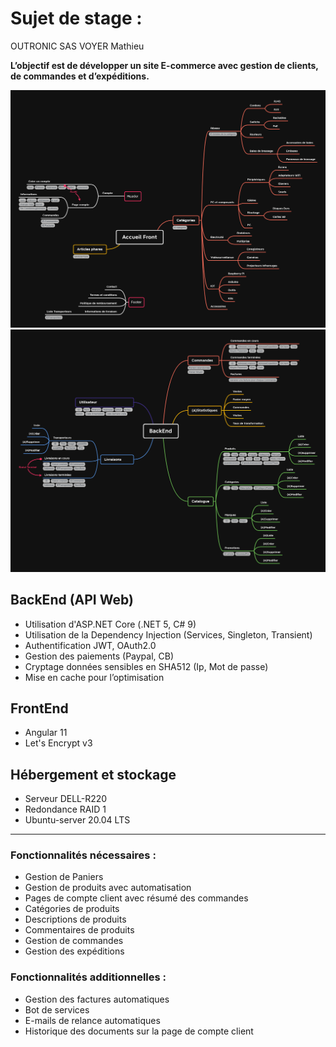 # Sujet de stage :


OUTRONIC SAS
VOYER Mathieu

**L’objectif est de développer un site E-commerce avec gestion de clients, de commandes et d’expéditions.**



![FrontEnd](/Organisation/FrontEnd.png)
![Backend](/Organisation/BackEnd.png)

## BackEnd (API Web)

* Utilisation d'ASP.NET Core (.NET 5, C# 9)
* Utilisation de la Dependency Injection (Services, Singleton, Transient)
* Authentification JWT, OAuth2.0
* Gestion des paiements (Paypal, CB)
* Cryptage données sensibles en SHA512 (Ip, Mot de passe)
* Mise en cache pour l’optimisation

## FrontEnd

* Angular 11
* Let's Encrypt v3

## Hébergement et stockage

* Serveur DELL-R220
* Redondance RAID 1
* Ubuntu-server 20.04 LTS

---

### Fonctionnalités nécessaires :

* Gestion de Paniers
* Gestion de produits avec automatisation
* Pages de compte client avec résumé des commandes
* Catégories de produits
* Descriptions de produits
* Commentaires de produits
* Gestion de commandes
* Gestion des expéditions

### Fonctionnalités additionnelles :

* Gestion des factures automatiques
* Bot de services
* E-mails de relance automatiques
* Historique des documents sur la page de compte client
